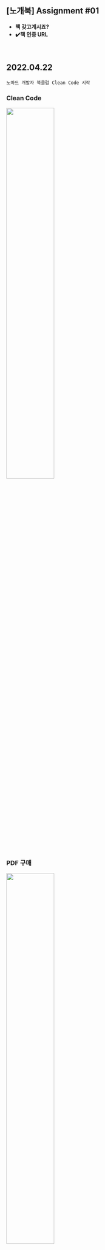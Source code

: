 ## [노개북] Assignment #01

- **책 갖고계시죠?**
- **✔️책 인증 URL**

<br>

**2022.04.22** 
---
`노마드 개발자 북클럽 Clean Code 시작`

### Clean Code
<img src="https://user-images.githubusercontent.com/72875528/164631220-26548464-87c7-4f65-9cc3-3e2ec28f30ae.PNG" width="50%"/>

### PDF 구매
<img src="https://user-images.githubusercontent.com/72875528/164642657-dd6c9d69-6191-4bd5-a262-82c428fa06a3.PNG" width="50%"/>
